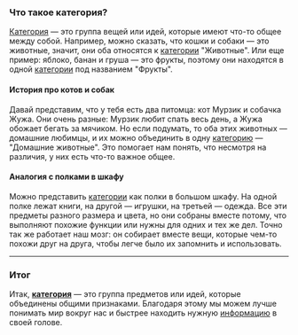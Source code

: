 ### Что такое категория?

[Категория](Категория.md) — это группа вещей или идей, которые имеют что-то общее между собой. Например, можно сказать, что кошки и собаки — это животные, значит, они оба относятся к [категории](Категория.md) "Животные". Или еще пример: яблоко, банан и груша — это фрукты, поэтому они находятся в одной [категории](Категория.md) под названием "Фрукты".

#### История про котов и собак

Давай представим, что у тебя есть два питомца: кот Мурзик и собачка Жужа. Они очень разные: Мурзик любит спать весь день, а Жужа обожает бегать за мячиком. Но если подумать, то оба этих животных — домашние любимцы, и их можно объединить в одну [категорию](Категория.md) — "Домашние животные". Это помогает нам понять, что несмотря на различия, у них есть что-то важное общее.

#### Аналогия с полками в шкафу

Можно представить [категории](Категория.md) как полки в большом шкафу. На одной полке лежат книги, на другой — игрушки, на третьей — одежда. Все эти предметы разного размера и цвета, но они собраны вместе потому, что выполняют похожие функции или нужны для одних и тех же дел. Точно так же работает наш мозг: он собирает вместе вещи, которые чем-то похожи друг на друга, чтобы легче было их запомнить и использовать.

---

### Итог

Итак, **[категория](Категория.md)** — это группа предметов или идей, которые объединены общими признаками. Благодаря этому мы можем лучше понимать мир вокруг нас и быстрее находить нужную [информацию](Информация.md) в своей голове.